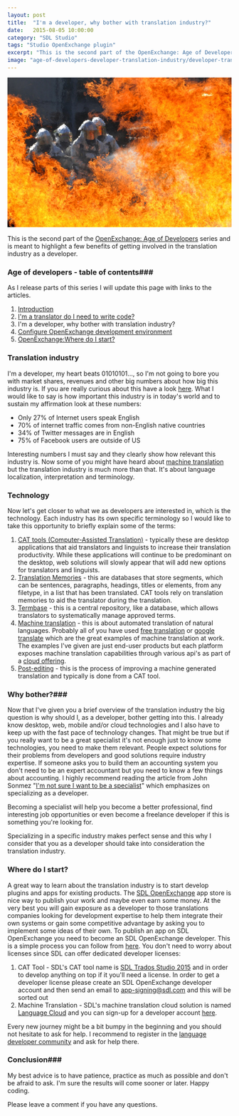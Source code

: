 ```yaml
---
layout: post
title:  "I'm a developer, why bother with translation industry?"
date:   2015-08-05 10:00:00
category: "SDL Studio"
tags: "Studio OpenExchange plugin"
excerpt: "This is the second part of the OpenExchange: Age of Developers series and is meant to highlight a few benefits of getting involved in the translation industry as a developer."
image: "age-of-developers-developer-translation-industry/developer-translation-industry.jpg"
---
```


<img src="/assets/images/posts/age-of-developers-developer-translation-industry/developer-translation-industry.jpg" alt="Age Of Developers" title="Age of Developers" class="img-responsive">

<p class="dropcap">This is the second part of the <a href="http://romuluscrisan.com/sdl%20studio/2015/07/20/OpenExchange-age-of-developers.html" target="_blank">OpenExchange: Age of Developers</a> series and is meant to highlight a few benefits of getting involved in the translation industry as a developer.</p>

### Age of developers - table of contents###

As I release parts of this series I will update this page with links to the articles.

1. [Introduction](http://romuluscrisan.com/sdl%20studio/2015/07/20/OpenExchange-age-of-developers.html)
2. [I'm a translator do I need to write code?](http://romuluscrisan.com/sdl%20studio/2015/07/20/OpenExchange-age-of-developers-translator-code.html)
3. I'm a developer, why bother with translation industry?
4. [Configure OpenExchange development environment](http://romuluscrisan.com/sdl%20studio/2015/08/25/OpenExchange-age-of-developers-build-environment.html)
5. [OpenExchange:Where do I start?](http://romuluscrisan.com/sdl%20studio/2015/10/05/OpenExchange-age-of-developers-where-do-i-start.html)

### Translation industry  ###

I'm a developer, my heart beats 01010101..., so I'm not going to bore you with market shares, revenues and other big numbers about how big this industry is. If you are really curious about this have a look [here](http://www.pangeanic.com/knowledge_center/size-of-the-translation-industry/#). What I would like to say is how important this industry is in today's world and to sustain my affirmation look at these numbers:

- Only 27% of Internet users speak English
- 70% of internet traffic comes from non-English native countries
- 34% of Twitter messages are in English
- 75% of Facebook users are outside of US

Interesting numbers I must say and they clearly show how relevant this industry is. Now some of you might have heard about [machine translation](https://en.wikipedia.org/wiki/Machine_translation) but the translation industry is much more than that. It's about language localization, interpretation and terminology. 

### Technology ###

Now let's get closer to what we as developers are interested in, which is the technology. Each industry has its own specific terminology so I would like to take this opportunity to briefly explain some of the terms:

1. [CAT tools (Computer-Assisted Translation)](http://www.translationzone.com/products/cat-tools/) - typically these are desktop applications that aid translators and linguists to increase their translation productivity. While these applications will continue to be predominant on the desktop, web solutions will slowly appear that will add new options for translators and linguists.
2. [Translation Memories](http://www.translationzone.com/products/translation-memory/#tag1) - this are databases that store segments, which can be sentences, paragraphs, headings, titles or elements, from any filetype, in a list that has been translated. CAT tools rely on translation memories to aid the translator during the translation.
3. [Termbase](http://www.translationzone.com/products/terminology-management/#tag1) - this is a central repository, like a database, which allows translators to systematically manage approved terms.
4. [Machine translation](http://www.translationzone.com/products/machine-translation/#tag1) - this is about automated translation of natural languages. Probably all of you have used [free translation](http://www.freetranslation.com/) or [google translate](https://translate.google.ro/) which are the great examples of machine translation at work. The examples I've given are just end-user products but each platform exposes machine translation capabilities through various api's as part of a [cloud offering](https://languagecloud.sdl.com/translation-toolkit/api-documentation).
5. [Post-editing](https://en.wikipedia.org/wiki/Postediting) - this is the process of improving a machine generated translation and typically is done from a CAT tool.  

### Why bother?###

Now that I've given you a brief overview of the translation industry the big question is why should I, as a developer, bother getting into this. I already know desktop, web, mobile and/or cloud technologies and I also have to keep up with the fast pace of technology changes. That might be true but if you really want to be a great specialist it's not enough just to know some technologies, you need to make them relevant. People expect solutions for their problems from developers and good solutions require industry expertise. If someone asks you to build them an accounting system you don't need to be an expert accountant but you need to know a few things about accounting. I highly recommend reading the article from John Sonmez "[I'm not sure I want to be a specialist](http://simpleprogrammer.com/2015/04/23/im-not-sure-i-want-to-be-a-specialist/)" which emphasizes on specializing as a developer.

Becoming a specialist will help you become a better professional, find interesting job opportunities or even become a freelance developer if this is something you're looking for. 

Specializing in a specific industry makes perfect sense and this why I consider that you as a developer should take into consideration the translation industry.


### Where do I start? ###

A great way to learn about the translation industry is to start develop plugins and apps for existing products. The [SDL OpenExchange](www.sdl.com/openexchange) app store is nice way to publish your work and maybe even earn some money. At the very best you will gain exposure as a developer to those translations companies looking for development expertise to help them integrate their own systems or gain some competitive advantage by asking you to implement some ideas of their own. To publish an app on SDL OpenExchange you need to become an SDL OpenExchange developer. This is a simple process you can follow from [here](http://www.translationzone.com/openexchange/developer/). You don't need to worry about licenses since SDL can offer dedicated developer licenses:

1. CAT Tool - SDL's CAT tool name is [SDL Trados Studio 2015](http://www.sdl.com/cxc/language/translation-productivity/trados-studio/) and in order to develop anything on top if it you'll need a license. In order to get a developer license please create an SDL OpenExchange developer account and then send an email to app-signing@sdl.com and this will be sorted out
2. Machine Translation - SDL's machine translation cloud solution is named [Language Cloud](https://languagecloud.sdl.com/) and you can sign-up for a developer account [here](https://languagecloud.sdl.com/translation-toolkit/sign-up).  

Every new journey might be a bit bumpy in the beginning and you should not hesitate to ask for help. I recommend to register in the [language developer community](https://community.sdl.com/developers/language-developers/) and ask for help there. 


### Conclusion###

My best advice is to have patience, practice as much as possible and don't be afraid to ask. I'm sure the results will come sooner or later. Happy coding. 

Please leave a comment if you have any questions.
